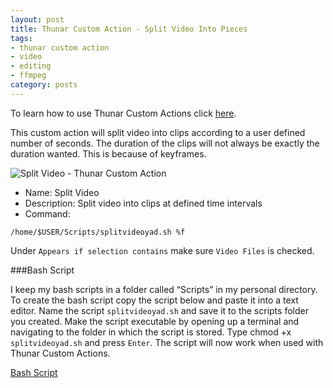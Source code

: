 ```yaml
---
layout: post
title: Thunar Custom Action - Split Video Into Pieces
tags:
- thunar custom action
- video
- editing
- ffmpeg
category: posts
---
```

To learn how to use Thunar Custom Actions click [here](https://birchwell.github.io/posts/thunar-custom-actions-tutorial-convert-video-to-avi/).

This custom action will split video into clips according to a user defined number of seconds. The duration of the clips will not always be exactly the duration wanted. This is because of keyframes.

![Split Video - Thunar Custom Action](http://i.imgur.com/DzqyJKr.png)

* Name: Split Video
* Description: Split video into clips at defined time intervals
* Command: 

`/home/$USER/Scripts/splitvideoyad.sh %f`

Under `Appears if selection contains` make sure `Video Files` is checked.

###Bash Script

I keep my bash scripts in a folder called “Scripts” in my personal directory. To create the bash script copy the script below and paste it into a text editor. Name the script `splitvideoyad.sh` and save it to the scripts folder you created. Make the script executable by opening up a terminal and navigating to the folder in which the script is stored. Type chmod +x `splitvideoyad.sh` and press `Enter`. The script will now work when used with Thunar Custom Actions.

[Bash Script](https://gist.github.com/Birchwell/dba79f7289c3154decef)
